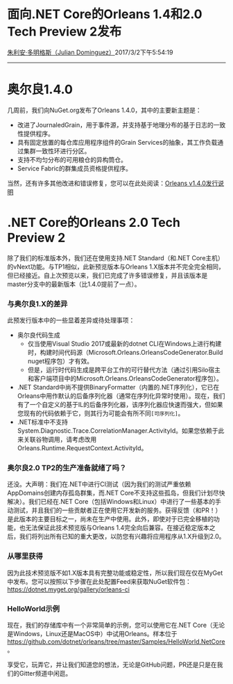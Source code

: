 # 面向.NET Core的Orleans 1.4和2.0 Tech Preview 2发布

[朱利安·多明格斯（Julian Dominguez）](https://github.com/jdom)2017/3/2下午5:54:19

* * *

# 奥尔良1.4.0

几周前，我们向NuGet.org发布了Orleans 1.4.0，其中的主要新主题是：

-   改进了JournaledGrain，用于事件源，并支持基于地理分布的基于日志的一致性提供程序。
-   具有固定放置的每仓库应用程序组件的Grain Services的抽象，其工作负载通过集群一致性环进行分区。
-   支持不均匀分布的可用粮仓的异构筒仓。
-   Service Fabric的群集成员资格提供程序。

当然，还有许多其他改进和错误修复，您可以在此处阅读：[Orleans v1.4.0发行说明](https://github.com/dotnet/orleans/releases/tag/v1.4.0)

# .NET Core的Orleans 2.0 Tech Preview 2

除了我们的标准版本外，我们还在使用支持.NET Standard（和.NET Core主机）的vNext功能。与TP1相似，此新预览版本与Orleans 1.X版本并不完全完全相同，但已经接近。自上次预览以来，我们已完成了许多错误修复，并且该版本是master分支中的最新版本（比1.4.0提前了一点）。

### 与奥尔良1.X的差异

此预发行版本中的一些显着差异或待处理事项：

-   奥尔良代码生成
    -   仅当使用Visual Studio 2017或最新的dotnet CLI在Windows上进行构建时，构建时间代码源（Microsoft.Orleans.OrleansCodeGenerator.Build nuget程序包）才有效。
    -   但是，运行时代码生成是跨平台工作的可行替代方法（通过引用Silo宿主和客户端项目中的Microsoft.Orleans.OrleansCodeGenerator程序包）。
-   .NET Standard中尚不提供BinaryFormatter（内置的.NET序列化），它已在Orleans中用作默认的后备序列化器（通常在序列化异常时使用）。现在，我们有了一个自定义的基于IL的后备序列化器，该序列化器应快速而强大，但如果您现有的代码依赖于它，则其行为可能会有所不同`[可序列化]`。
-   .NET标准中不支持System.Diagnostic.Trace.CorrelationManager.ActivityId。如果您依赖于此来关联谷物调用，请考虑改用Orleans.Runtime.RequestContext.ActivityId。

### 奥尔良2.0 TP2的生产准备就绪了吗？

还没。大声明：我们在.NET中进行CI测试（因为我们的测试严重依赖AppDomains创建内存孤岛群集，而.NET Core不支持这些孤岛，但我们计划尽快解决）。我们已经在.NET Core（包括Windows和Linux）中进行了一些基本的手动测试，并且我们的一些贡献者正在使用它开发新的服务。获得反馈（和PR！）是此版本的主要目标之一，尚未在生产中使用。此外，即使对于已完全移植的功能，也无法保证此技术预览版与Orleans 1.4完全向后兼容。在接近稳定版本之后，我们将列出所有已知的重大更改，以防您有兴趣将应用程序从1.X升级到2.0。

### 从哪里获得

因为此技术预览版不如1.X版本具有完整功能或稳定性，所以我们现在仅在MyGet中发布。您可以按照以下步骤在此处配置Feed来获取NuGet软件包：<https://dotnet.myget.org/gallery/orleans-ci>

### HelloWorld示例

现在，我们的存储库中有一个非常简单的示例，您可以使用它在.NET Core（无论是Windows，Linux还是MacOS中）中试用Orleans。样本位于<https://github.com/dotnet/orleans/tree/master/Samples/HelloWorld.NetCore>。

享受它，玩弄它，并让我们知道您的想法，无论是GitHub问题，PR还是只是在我们的Gitter频道中闲逛。
